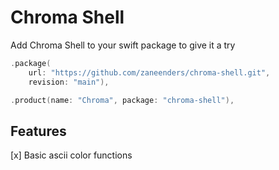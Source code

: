 # Chroma Shell

Add Chroma Shell to your swift package to give it a try
```swift 
.package(
    url: "https://github.com/zaneenders/chroma-shell.git",
    revision: "main"),

.product(name: "Chroma", package: "chroma-shell"),
```

## Features
[x] Basic ascii color functions